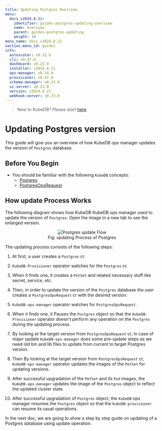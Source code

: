 ```yaml
---
title: Updating Postgres Overview
menu:
  docs_v2024.8.21:
    identifier: guides-postgres-updating-overview
    name: Overview
    parent: guides-postgres-updating
    weight: 10
menu_name: docs_v2024.8.21
section_menu_id: guides
info:
  autoscaler: v0.32.0
  cli: v0.47.0
  dashboard: v0.23.0
  installer: v2024.8.21
  ops-manager: v0.34.0
  provisioner: v0.47.0
  schema-manager: v0.23.0
  ui-server: v0.23.0
  version: v2024.8.21
  webhook-server: v0.23.0
---
```


> New to KubeDB? Please start [here](/docs/v2024.8.21/README).

# Updating Postgres version

This guide will give you an overview of how KubeDB ops manager updates the version of `Postgres` database.

## Before You Begin

- You should be familiar with the following `KubeDB` concepts:
  - [Postgres](/docs/v2024.8.21/guides/postgres/concepts/postgres)
  - [PostgresOpsRequest](/docs/v2024.8.21/guides/postgres/concepts/opsrequest)

## How update Process Works

The following diagram shows how KubeDB KubeDB ops manager used to update the version of `Postgres`. Open the image in a new tab to see the enlarged version.

<figure align="center">
  <img alt="Postgres update Flow" src="/docs/v2024.8.21/guides/postgres/update-version/overview/images/pg-updating.png">
<figcaption align="center">Fig: updating Process of Postgres</figcaption>
</figure>

The updating process consists of the following steps:

1. At first, a user creates a `Postgres` cr.

2. `KubeDB-Provisioner` operator watches for the `Postgres` cr.

3. When it finds one, it creates a `PetSet` and related necessary stuff like secret, service, etc.

4. Then, in order to update the version of the `Postgres` database the user creates a `PostgresOpsRequest` cr with the desired version.

5. `KubeDB-ops-manager` operator watches for `PostgresOpsRequest`.

6. When it finds one, it Pauses the `Postgres` object so that the `KubeDB-Provisioner` operator doesn't perform any operation on the `Postgres` during the updating process.

7. By looking at the target version from `PostgresOpsRequest` cr, In case of major update `KubeDB-ops-manager` does some pre-update steps as we need old bin and lib files to update from current to target Postgres version. 
8. Then By looking at the target version from `PostgresOpsRequest` cr, `KubeDB-ops-manager` operator updates the images of the `PetSet` for updating versions.
  

9. After successful upgradation of the `PetSet` and its `Pod` images, the `KubeDB-ops-manager` updates the image of the `Postgres` object to reflect the updated cluster state.

10. After successful upgradation of `Postgres` object, the `KubeDB` ops manager resumes the `Postgres` object so that the `KubeDB-provisioner` can resume its usual operations.

In the next doc, we are going to show a step by step guide on updating of a Postgres database using update operation.